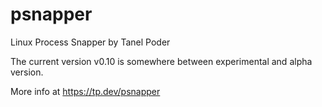 # psnapper

Linux Process Snapper by Tanel Poder

The current version v0.10 is somewhere between experimental and alpha version.

More info at https://tp.dev/psnapper

